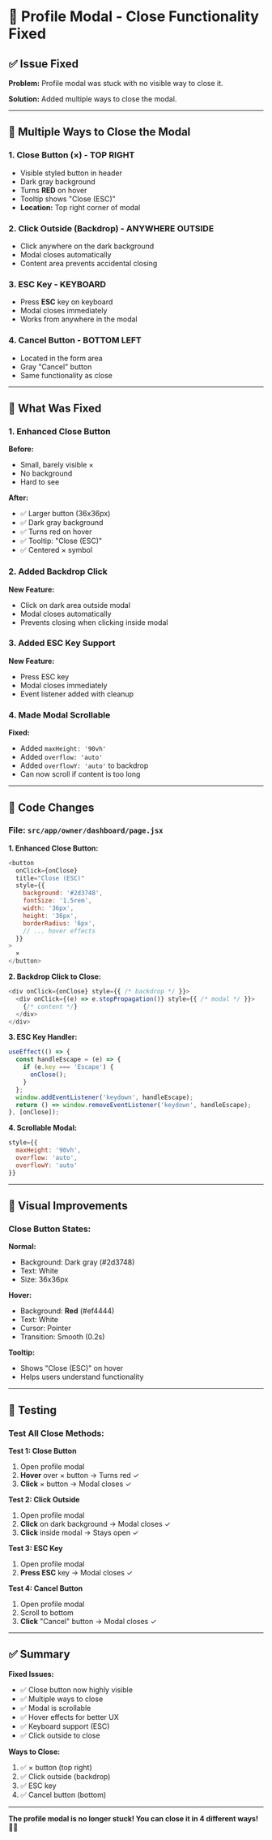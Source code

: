 # 🔧 Profile Modal - Close Functionality Fixed

## ✅ Issue Fixed

**Problem:** Profile modal was stuck with no visible way to close it.

**Solution:** Added multiple ways to close the modal.

---

## 🎯 Multiple Ways to Close the Modal

### **1. Close Button (×)** - TOP RIGHT
- Visible styled button in header
- Dark gray background
- Turns **RED** on hover
- Tooltip shows "Close (ESC)"
- **Location:** Top right corner of modal

### **2. Click Outside (Backdrop)** - ANYWHERE OUTSIDE
- Click anywhere on the dark background
- Modal closes automatically
- Content area prevents accidental closing

### **3. ESC Key** - KEYBOARD
- Press **ESC** key on keyboard
- Modal closes immediately
- Works from anywhere in the modal

### **4. Cancel Button** - BOTTOM LEFT
- Located in the form area
- Gray "Cancel" button
- Same functionality as close

---

## 🔧 What Was Fixed

### **1. Enhanced Close Button**
**Before:**
- Small, barely visible ×
- No background
- Hard to see

**After:**
- ✅ Larger button (36x36px)
- ✅ Dark gray background
- ✅ Turns red on hover
- ✅ Tooltip: "Close (ESC)"
- ✅ Centered × symbol

### **2. Added Backdrop Click**
**New Feature:**
- Click on dark area outside modal
- Modal closes automatically
- Prevents closing when clicking inside modal

### **3. Added ESC Key Support**
**New Feature:**
- Press ESC key
- Modal closes immediately
- Event listener added with cleanup

### **4. Made Modal Scrollable**
**Fixed:**
- Added `maxHeight: '90vh'`
- Added `overflow: 'auto'`
- Added `overflowY: 'auto'` to backdrop
- Can now scroll if content is too long

---

## 📝 Code Changes

### **File:** `src/app/owner/dashboard/page.jsx`

**1. Enhanced Close Button:**
```javascript
<button
  onClick={onClose}
  title="Close (ESC)"
  style={{
    background: '#2d3748',
    fontSize: '1.5rem',
    width: '36px',
    height: '36px',
    borderRadius: '6px',
    // ... hover effects
  }}
>
  ×
</button>
```

**2. Backdrop Click to Close:**
```javascript
<div onClick={onClose} style={{ /* backdrop */ }}>
  <div onClick={(e) => e.stopPropagation()} style={{ /* modal */ }}>
    {/* content */}
  </div>
</div>
```

**3. ESC Key Handler:**
```javascript
useEffect(() => {
  const handleEscape = (e) => {
    if (e.key === 'Escape') {
      onClose();
    }
  };
  window.addEventListener('keydown', handleEscape);
  return () => window.removeEventListener('keydown', handleEscape);
}, [onClose]);
```

**4. Scrollable Modal:**
```javascript
style={{
  maxHeight: '90vh',
  overflow: 'auto',
  overflowY: 'auto'
}}
```

---

## 🎨 Visual Improvements

### **Close Button States:**

**Normal:**
- Background: Dark gray (#2d3748)
- Text: White
- Size: 36x36px

**Hover:**
- Background: **Red** (#ef4444)
- Text: White
- Cursor: Pointer
- Transition: Smooth (0.2s)

**Tooltip:**
- Shows "Close (ESC)" on hover
- Helps users understand functionality

---

## 🧪 Testing

### **Test All Close Methods:**

**Test 1: Close Button**
1. Open profile modal
2. **Hover** over × button → Turns red ✓
3. **Click** × button → Modal closes ✓

**Test 2: Click Outside**
1. Open profile modal
2. **Click** on dark background → Modal closes ✓
3. **Click** inside modal → Stays open ✓

**Test 3: ESC Key**
1. Open profile modal
2. **Press ESC** key → Modal closes ✓

**Test 4: Cancel Button**
1. Open profile modal
2. Scroll to bottom
3. **Click** "Cancel" button → Modal closes ✓

---

## ✅ Summary

**Fixed Issues:**
- ✅ Close button now highly visible
- ✅ Multiple ways to close
- ✅ Modal is scrollable
- ✅ Hover effects for better UX
- ✅ Keyboard support (ESC)
- ✅ Click outside to close

**Ways to Close:**
1. ✅ × button (top right)
2. ✅ Click outside (backdrop)
3. ✅ ESC key
4. ✅ Cancel button (bottom)

---

**The profile modal is no longer stuck! You can close it in 4 different ways!** 🎉✅
